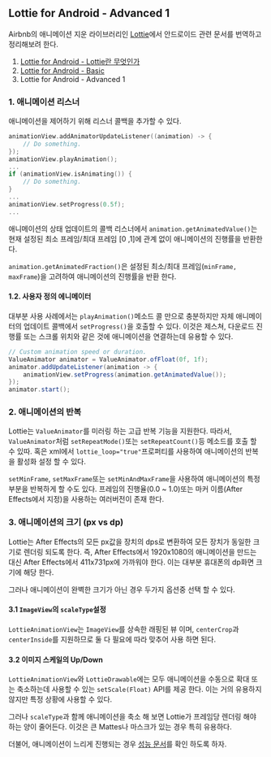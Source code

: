 ## Lottie for Android - Advanced 1

Airbnb의 애니메이션 지운 라이브러리인 [Lottie](http://airbnb.io/lottie/#/README)에서 안드로이드 관련 문서를 번역하고 정리해보려 한다. 

1. [Lottie for Android - Lottie란 무엇인가](https://github.com/ksu3101/TIL/blob/master/Android/200904_android.md)
2. [Lottie for Android - Basic](https://github.com/ksu3101/TIL/blob/master/Android/200905_android.md)
3. Lottie for Android - Advanced 1

### 1. 애니메이션 리스너 

애니메이션을 제어하기 위해 리스너 콜백을 추가할 수 있다. 

```kotlin
animationView.addAnimatorUpdateListener((animation) -> {
    // Do something.
});
animationView.playAnimation();
...
if (animationView.isAnimating()) {
    // Do something.
}
...
animationView.setProgress(0.5f);
...
```

애니메이션의 상태 업데이트의 콜백 리스너에서 `animation.getAnimatedValue()`는 현재 설정된 최소 프레임/최대 프레임 [0 ,1]에 관계 없이 애니메이션의 진행률을 반환한다. 

`animation.getAnimatedFraction()`은 설정된 최소/최대 프레임(`minFrame, maxFrame`)을 고려하여 애니메이션의 진행률을 반환 한다.

#### 1.2. 사용자 정의 에니메이터

대부분 사용 사례에서는 `playAnimation()`메소드 콜 만으로 충분하지만 자체 애니메이터의 업데이트 콜백에서 `setProgress()`을 호출할 수 있다. 이것은 제스쳐, 다운로드 진행률 또는 스크롤 위치와 같은 것에 애니메이션을 연결하는데 유용할 수 있다. 

```java
// Custom animation speed or duration.
ValueAnimator animator = ValueAnimator.ofFloat(0f, 1f);
animator.addUpdateListener(animation -> {
    animationView.setProgress(animation.getAnimatedValue());
});
animator.start();
```

### 2. 애니메이션의 반복 

Lottie는 `ValueAnimator`를 미러링 하는 고급 반복 기능을 지원한다. 따라서, `ValueAnimator`처럼 `setRepeatMode()`또는 `setRepeatCount()`등 메소드를 호출 할 수 있따. 혹은 xml에서 `lottie_loop="true"`프로퍼티를 사용하여 애니메이션의 반복을 활성화 설정 할 수 있다. 

`setMinFrame`, `setMaxFrame`또는 `setMinAndMaxFrame`을 사용하여 애니메이션의 특정 부분을 반복하게 할 수도 있다. 프레임의 진행율(0.0 ~ 1.0)또는 마커 이름(After Effects에서 지정)을 사용하는 여러버전이 존재 한다. 

### 3. 애니메이션의 크기 (px vs dp)

Lottie는 After Effects의 모든 px값을 장치의 dps로 변환하여 모든 장치가 동일한 크기로 렌더링 되도록 한다. 즉, After Effects에서 1920x1080의 애니메이션을 만드는 대신 After Effects에서 411x731px에 가까워야 한다. 이는 대부분 휴대폰의 dp화면 크기에 해당 한다. 

그러나 애니메이션이 완벽한 크기가 아닌 경우 두가지 옵션중 선택 할 수 있다. 

#### 3.1 `ImageView`의 `scaleType`설정

`LottieAnimationView`는 `ImageView`를 상속한 래핑된 뷰 이며, `centerCrop`과 `centerInside`를 지원하므로 둘 다 필요에 따라 맞추어 사용 하면 된다. 

#### 3.2 이미지 스케일의 Up/Down

`LottieAnimationView`와 `LottieDrawable`에는 모두 애니메이션을 수동으로 확대 또는 축소하는데 사용할 수 있는 `setScale(Float)` API를 제공 한다. 이는 거의 유용하지 않지만 특정 상황에 사용할 수 있다. 

그러나 `scaleType`과 함께 애니메이션을 축소 해 보면 Lottie가 프레임당 렌더링 해야 하는 양이 줄어든다. 이것은 큰 Mattes나 마스크가 있는 경우 특히 유용하다. 

더불어, 애니메이션이 느리게 진행되는 경우 [성능 문서](http://airbnb.io/lottie/#/android/performance)를 확인 하도록 하자. 
